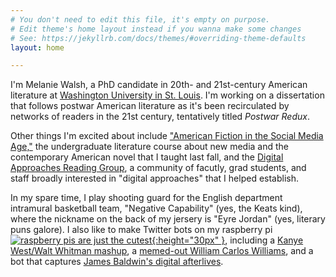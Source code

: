 ```yaml
---
# You don't need to edit this file, it's empty on purpose.
# Edit theme's home layout instead if you wanna make some changes
# See: https://jekyllrb.com/docs/themes/#overriding-theme-defaults
layout: home

---
```

I'm Melanie Walsh, a PhD candidate in 20th- and 21st-century American literature at [Washington University in St. Louis](https://english.artsci.wustl.edu/people/melanie-walsh). I'm working on a dissertation that follows postwar American literature as it's been recirculated by networks of readers in the 21st century, tentatively titled *Postwar Redux*.

Other things I'm excited about include ["American Fiction in the Social Media Age,"](https://afsma17.com/) the undergraduate literature course about new media and the contemporary American novel that I taught last fall, and the [Digital Approaches Reading Group](https://sites.wustl.edu/darg/), a community of facutly, grad students, and staff broadly interested in "digital approaches" that I helped establish.

In my spare time, I play shooting guard for the English department intramural basketball team, "Negative Capability" (yes, the Keats kind), where the nickname on the back of my jersery is "Eyre Jordan" (yes, literary puns galore). I also like to make Twitter bots on my raspberry pi [![raspberry pis are just the cutest ](https://thinger.io/wp-content/uploads/2017/03/raspberry-pi-logo-1-600x711.png){:height="30px" }](https://www.raspberrypi.org/), including a [Kanye West/Walt Whitman mashup](https://twitter.com/SongOfKanye), a [memed-out William Carlos Williams](https://twitter.com/sosweetbot), and a bot that captures [James Baldwin's digital afterlives](https://twitter.com/TweetsNativeSon).

